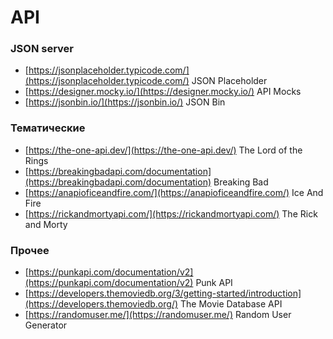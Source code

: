 # API

### JSON server
- [https://jsonplaceholder.typicode.com/](https://jsonplaceholder.typicode.com/) JSON Placeholder
- [https://designer.mocky.io/](https://designer.mocky.io/) API Mocks
- [https://jsonbin.io/](https://jsonbin.io/) JSON Bin

### Тематические
- [https://the-one-api.dev/](https://the-one-api.dev/) The Lord of the Rings
- [https://breakingbadapi.com/documentation](https://breakingbadapi.com/documentation) Breaking Bad
- [https://anapioficeandfire.com/](https://anapioficeandfire.com/) Ice And Fire
- [https://rickandmortyapi.com/](https://rickandmortyapi.com/) The Rick and Morty

### Прочее
- [https://punkapi.com/documentation/v2](https://punkapi.com/documentation/v2) Punk API
- [https://developers.themoviedb.org/3/getting-started/introduction](https://developers.themoviedb.org/) The Movie Database API
- [https://randomuser.me/](https://randomuser.me/) Random User Generator
